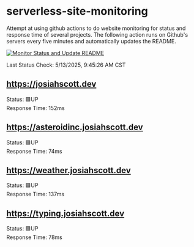 # serverless-site-monitoring
Attempt at using github actions to do website monitoring for status and response time of several projects. The following action runs on Github's servers every five minutes and automatically updates the README.  

[![Monitor Status and Update README](https://github.com/JosiahSco/serverless-site-monitoring/actions/workflows/monitor.yaml/badge.svg)](https://github.com/JosiahSco/serverless-site-monitoring/actions/workflows/monitor.yaml)

Last Status Check: 5/13/2025, 9:45:26 AM CST

## https://josiahscott.dev
Status: 🟩UP  
Response Time: 152ms

## https://asteroidinc.josiahscott.dev
Status: 🟩UP  
Response Time: 74ms

## https://weather.josiahscott.dev
Status: 🟩UP  
Response Time: 137ms

## https://typing.josiahscott.dev
Status: 🟩UP  
Response Time: 78ms

